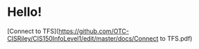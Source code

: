 # Hello!
[Connect to TFS](https://github.com/OTC-CISRiley/CIS150InfoLevel1/edit/master/docs/Connect to TFS.pdf)
